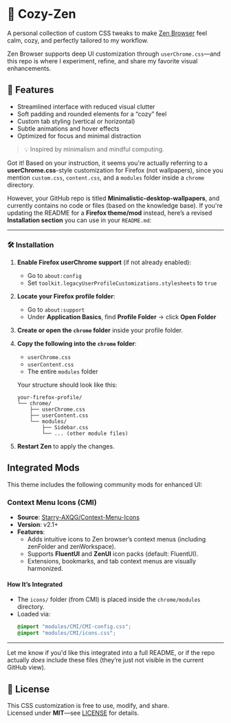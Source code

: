 # 🌿 Cozy-Zen

A personal collection of custom CSS tweaks to make [Zen Browser](https://zen-browser.app/) feel calm, cozy, and perfectly tailored to my workflow.

Zen Browser supports deep UI customization through `userChrome.css`—and this repo is where I experiment, refine, and share my favorite visual enhancements.

## 🎨 Features
- Streamlined interface with reduced visual clutter  
- Soft padding and rounded elements for a “cozy” feel  
- Custom tab styling (vertical or horizontal)  
- Subtle animations and hover effects  
- Optimized for focus and minimal distraction  

> 💡 Inspired by minimalism and mindful computing.

Got it! Based on your instruction, it seems you're actually referring to a **userChrome.css**-style customization for Firefox (not wallpapers), since you mention `custom.css`, `content.css`, and a `modules` folder inside a `chrome` directory.

However, your GitHub repo is titled **Minimalistic-desktop-wallpapers**, and currently contains no code or files (based on the knowledge base). If you're updating the README for a **Firefox theme/mod** instead, here’s a revised **Installation section** you can use in your `README.md`:

---

### 🛠️ Installation

1. **Enable Firefox userChrome support** (if not already enabled):
   - Go to `about:config`
   - Set `toolkit.legacyUserProfileCustomizations.stylesheets` to `true`

2. **Locate your Firefox profile folder**:
   - Go to `about:support`
   - Under **Application Basics**, find **Profile Folder** → click **Open Folder**

3. **Create or open the `chrome` folder** inside your profile folder.

4. **Copy the following into the `chrome` folder**:
   - `userChrome.css`
   - `userContent.css`
   - The entire `modules` folder

   Your structure should look like this:
   ```
   your-firefox-profile/
   └── chrome/
       ├── userChrome.css
       ├── userContent.css
       └── modules/
           ├── Sidebar.css
           └── ... (other module files)
   ```

5. **Restart Zen** to apply the changes.

## Integrated Mods

This theme includes the following community mods for enhanced UI:

### Context Menu Icons (CMI)
- **Source**: [Starry-AXQG/Context-Menu-Icons](https://github.com/Starry-AXQG/Context-Menu-Icons)
- **Version**: v2.1+
- **Features**:
  - Adds intuitive icons to Zen browser’s context menus (including zenFolder and zenWorkspace).
  - Supports **FluentUI** and **ZenUI** icon packs (default: FluentUI).
  - Extensions, bookmarks, and tab context menus are visually harmonized.

#### How It’s Integrated
- The `icons/` folder (from CMI) is placed inside the `chrome/modules` directory.
- Loaded via:  
   ```css
  @import "modules/CMI/CMI-config.css";
  @import "modules/CMI/icons.css"; 

---

Let me know if you'd like this integrated into a full README, or if the repo actually *does* include these files (they’re just not visible in the current GitHub view).

## 📜 License
This CSS customization is free to use, modify, and share.  
Licensed under **MIT**—see [LICENSE](LICENSE) for details.

